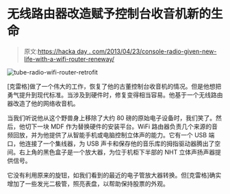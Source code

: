 # 无线路由器改造赋予控制台收音机新的生命

> 原文:[https://hacka day . com/2013/04/23/console-radio-given-new-life-with-a-wifi-router-reneway/](https://hackaday.com/2013/04/23/console-radio-given-new-life-with-a-wifi-router-retrofit/)

![tube-radio-wifi-router-retrofit](../Images/9987e5f7bda75e0c18186a7a35a5f3d5.png)

[克雷格]做了一个伟大的工作，恢复了他的古董控制台收音机的情况。但是他想把勇气提升到现代标准。当涉及到硬件时，修复变得相当容易。他基于一个无线路由器改造了他的网络收音机。

当我们听说他从这个野兽身上移除了大约 80 磅的原始电子设备时，我们笑了。然后，他切下一块 MDF 作为替换硬件的安装平台。WiFi 路由器负责几个来源的音频回放，并为他提供了从智能手机或电脑控制立体声的能力。它有一个 USB 端口，他连接了一个集线器，为 USB 声卡和保存他的音乐库的拇指驱动器腾出了空间。右上角的黑色盒子是一个放大器，为位于机柜下半部的 NHT 立体声扬声器提供信号。

它没有利用原来的旋钮，如我们看到的最近的电子管放大器转换。但[克雷格]确实增加了一些发光二极管，照亮表盘，以帮助保持股票的外观。